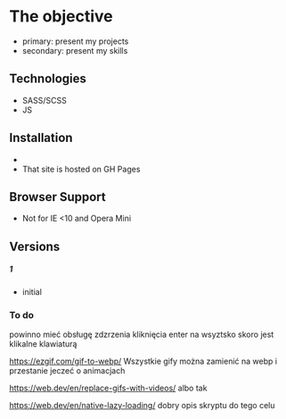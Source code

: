 
# The objective

  - primary: present my projects
  - secondary: present my skills


## Technologies

 - SASS/SCSS
 - JS
 

## Installation
- 
- That site is hosted on GH Pages

## Browser Support

- Not for IE <10 and Opera Mini

## Versions
##### 1 
- initial


### To do
powinno mieć obsługę zdzrzenia kliknięcia enter na wsyztsko skoro jest klikalne klawiaturą

https://ezgif.com/gif-to-webp/   Wszystkie gify można zamienić na webp i przestanie jeczeć o animacjach

https://web.dev/en/replace-gifs-with-videos/ albo tak

https://web.dev/en/native-lazy-loading/ dobry opis skryptu do tego celu